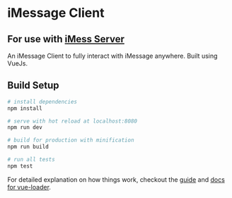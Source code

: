 # iMessage Client
## For use with [iMess Server](https://github.com/alex-red/imess)

An iMessage Client to fully interact with iMessage anywhere. Built using VueJs.

## Build Setup

``` bash
# install dependencies
npm install

# serve with hot reload at localhost:8080
npm run dev

# build for production with minification
npm run build

# run all tests
npm test
```

For detailed explanation on how things work, checkout the [guide](http://vuejs-templates.github.io/webpack/) and [docs for vue-loader](http://vuejs.github.io/vue-loader).
